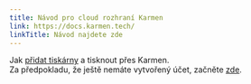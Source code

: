 ```yaml
---
title: Návod pro cloud rozhraní Karmen
link: https://docs.karmen.tech/
linkTitle: Návod najdete zde
---
```


 Jak [přidat tiskárny](https://docs.karmen.tech/#/quickstart) a tisknout přes Karmen. <br> Za předpokladu, že ještě nemáte vytvořený účet, začněte [zde](https://cloud.karmen.tech/register).
